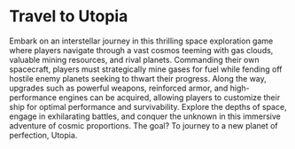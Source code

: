# Travel to Utopia

Embark on an interstellar journey in this thrilling space exploration game where players navigate through a vast cosmos teeming with gas clouds, valuable mining resources, and rival planets. Commanding their own spacecraft, players must strategically mine gases for fuel while fending off hostile enemy planets seeking to thwart their progress. Along the way, upgrades such as powerful weapons, reinforced armor, and high-performance engines can be acquired, allowing players to customize their ship for optimal performance and survivability. Explore the depths of space, engage in exhilarating battles, and conquer the unknown in this immersive adventure of cosmic proportions. The goal? To journey to a new planet of perfection, Utopia.

